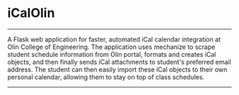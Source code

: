 iCalOlin
========
---------

A Flask web application for faster, automated iCal calendar integration at Olin College of Engineering.
The application uses mechanize to scrape student schedule information from Olin portal, formats and 
creates iCal objects, and then finally sends iCal attachments to student's preferred email address.
The student can then easily import these iCal objects to their own personal calendar, allowing them to
stay on top of class schedules.

------------
